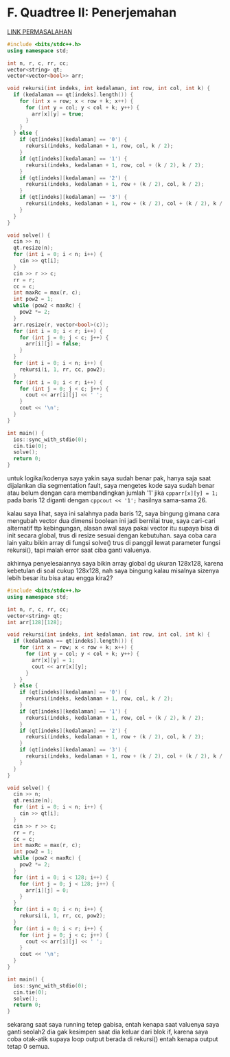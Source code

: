 # F. Quadtree II: Penerjemahan

[LINK PERMASALAHAN](https://tlx.toki.id/courses/basic/chapters/13/problems/F/)

```cpp
#include <bits/stdc++.h>
using namespace std;

int n, r, c, rr, cc;
vector<string> qt;
vector<vector<bool>> arr;

void rekursi(int indeks, int kedalaman, int row, int col, int k) {
  if (kedalaman == qt[indeks].length()) {
    for (int x = row; x < row + k; x++) {
      for (int y = col; y < col + k; y++) {
        arr[x][y] = true;
      }
    }
  } else {
    if (qt[indeks][kedalaman] == '0') {
      rekursi(indeks, kedalaman + 1, row, col, k / 2);
    }
    if (qt[indeks][kedalaman] == '1') {
      rekursi(indeks, kedalaman + 1, row, col + (k / 2), k / 2);
    }
    if (qt[indeks][kedalaman] == '2') {
      rekursi(indeks, kedalaman + 1, row + (k / 2), col, k / 2);
    }
    if (qt[indeks][kedalaman] == '3') {
      rekursi(indeks, kedalaman + 1, row + (k / 2), col + (k / 2), k / 2);
    }
  }
}

void solve() {
  cin >> n;
  qt.resize(n);
  for (int i = 0; i < n; i++) {
    cin >> qt[i];
  }
  cin >> r >> c;
  rr = r;
  cc = c;
  int maxRc = max(r, c);
  int pow2 = 1;
  while (pow2 < maxRc) {
    pow2 *= 2;
  }
  arr.resize(r, vector<bool>(c));
  for (int i = 0; i < r; i++) {
    for (int j = 0; j < c; j++) {
      arr[i][j] = false;
    }
  }
  for (int i = 0; i < n; i++) {
    rekursi(i, 1, rr, cc, pow2);
  }
  for (int i = 0; i < r; i++) {
    for (int j = 0; j < c; j++) {
      cout << arr[i][j] << ' ';
    }
    cout << '\n';
  }
}

int main() {
  ios::sync_with_stdio(0);
  cin.tie(0);
  solve();
  return 0;
}

```

untuk logika/kodenya saya yakin saya sudah benar pak, hanya saja saat dijalankan dia segmentation fault, saya mengetes kode saya sudah benar atau belum dengan cara membandingkan jumlah '1' jika `cpparr[x][y] = 1;` pada baris 12 diganti dengan `cppcout << '1';` hasilnya sama-sama 26.

kalau saya lihat, saya ini salahnya pada baris 12, saya bingung gimana cara mengubah vector dua dimensi boolean ini jadi bernilai true, saya cari-cari alternatif ttp kebingungan, alasan awal saya pakai vector itu supaya bisa di init secara global, trus di resize sesuai dengan kebutuhan. saya coba cara lain yaitu bikin array di fungsi solve() trus di panggil lewat parameter fungsi rekursi(), tapi malah error saat ciba ganti valuenya.

akhirnya penyelesaiannya saya bikin array global dg ukuran 128x128, karena kebetulan di soal cukup 128x128, nah saya bingung kalau misalnya sizenya lebih besar itu bisa atau engga kira2?

```cpp
#include <bits/stdc++.h>
using namespace std;

int n, r, c, rr, cc;
vector<string> qt;
int arr[128][128];

void rekursi(int indeks, int kedalaman, int row, int col, int k) {
  if (kedalaman == qt[indeks].length()) {
    for (int x = row; x < row + k; x++) {
      for (int y = col; y < col + k; y++) {
        arr[x][y] = 1;
        cout << arr[x][y];
      }
    }
  } else {
    if (qt[indeks][kedalaman] == '0') {
      rekursi(indeks, kedalaman + 1, row, col, k / 2);
    }
    if (qt[indeks][kedalaman] == '1') {
      rekursi(indeks, kedalaman + 1, row, col + (k / 2), k / 2);
    }
    if (qt[indeks][kedalaman] == '2') {
      rekursi(indeks, kedalaman + 1, row + (k / 2), col, k / 2);
    }
    if (qt[indeks][kedalaman] == '3') {
      rekursi(indeks, kedalaman + 1, row + (k / 2), col + (k / 2), k / 2);
    }
  }
}

void solve() {
  cin >> n;
  qt.resize(n);
  for (int i = 0; i < n; i++) {
    cin >> qt[i];
  }
  cin >> r >> c;
  rr = r;
  cc = c;
  int maxRc = max(r, c);
  int pow2 = 1;
  while (pow2 < maxRc) {
    pow2 *= 2;
  }
  for (int i = 0; i < 128; i++) {
    for (int j = 0; j < 128; j++) {
      arr[i][j] = 0;
    }
  }
  for (int i = 0; i < n; i++) {
    rekursi(i, 1, rr, cc, pow2);
  }
  for (int i = 0; i < r; i++) {
    for (int j = 0; j < c; j++) {
      cout << arr[i][j] << ' ';
    }
    cout << '\n';
  }
}

int main() {
  ios::sync_with_stdio(0);
  cin.tie(0);
  solve();
  return 0;
}
```

sekarang saat saya running tetep gabisa, entah kenapa saat valuenya saya ganti seolah2 dia gak kesimpen saat dia keluar dari blok if, karena saya coba otak-atik supaya loop output berada di rekursi() entah kenapa output tetap 0 semua.
